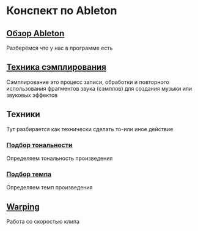 # Конспект по Ableton

## [Обзор Ableton](./interface.md)

Разберёмся что у нас в программе есть

## [Техника сэмплирования](./sampling.md)

Сэмплирование это процесс записи, обработки и повторного использования фрагментов звука (сэмплов) для создания музыки или звуковых эффектов

## Техники

Тут разбирается как технически сделать то-или иное действие

### [Подбор тональности](./tone.md)

Определяем тональность произведения

### [Подбор темпа](./bpm.md)

Определяем темп произведения

## [Warping](./warping.md)

Работа со скоростью клипа
